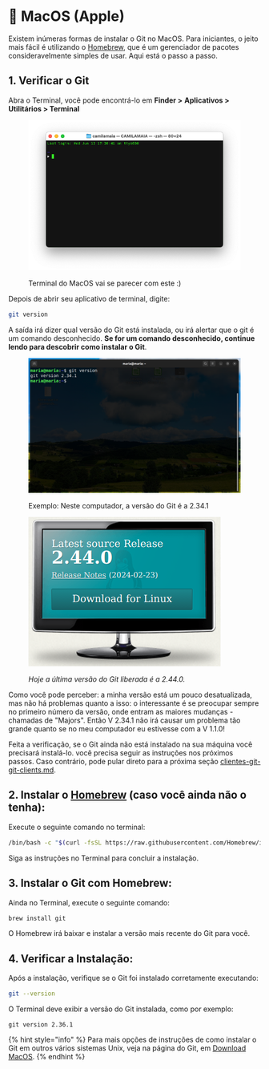 # 🍎 MacOS (Apple)

Existem inúmeras formas de instalar o Git no MacOS. Para iniciantes, o jeito mais fácil é utilizando o [Homebrew](https://brew.sh/), que é um gerenciador de pacotes consideravelmente simples de usar. Aqui está o passo a passo.

## **1. Verificar o Git**

Abra o Terminal, você pode encontrá-lo em **Finder >** **Aplicativos > Utilitários > Terminal**

<figure><img src="../../../.gitbook/assets/image (19).png" alt=""><figcaption><p>Terminal do MacOS vai se parecer com este :)</p></figcaption></figure>

Depois de abrir seu aplicativo de terminal, digite:

```bash
git version
```

A saída irá dizer qual versão do Git está instalada, ou irá alertar que o git é um comando desconhecido. **Se for um comando desconhecido, continue lendo para descobrir como instalar o Git**.

<figure><img src="../../../.gitbook/assets/image (13) (1).png" alt=""><figcaption><p>Exemplo: Neste computador, a versão do Git é a 2.34.1</p></figcaption></figure>



<figure><img src="../../../.gitbook/assets/image (12) (1).png" alt=""><figcaption><p><em>Hoje a última versão do Git liberada é a 2.44.0.</em></p></figcaption></figure>

Como você pode perceber: a minha versão está um pouco desatualizada, mas não há problemas quanto a isso: o interessante é se preocupar sempre no primeiro número da versão, onde entram as maiores mudanças - chamadas de "Majors". Então V 2.34.1 não irá causar um problema tão grande quanto se no meu computador eu estivesse com a V 1.1.0!&#x20;

Feita a verificação, se o Git ainda não está instalado na sua máquina você precisará instalá-lo. você precisa seguir as instruções nos próximos passos. Caso contrário, pode pular direto para a próxima seção [clientes-git-git-clients.md](../clientes-git-git-clients.md "mention").

## **2. Instalar o** [**Homebrew**](https://brew.sh/) **(caso você ainda não o tenha):**&#x20;

Execute o seguinte comando no terminal:

```sh
/bin/bash -c "$(curl -fsSL https://raw.githubusercontent.com/Homebrew/install/HEAD/install.sh)"
```

Siga as instruções no Terminal para concluir a instalação.

## **3. Instalar o Git com Homebrew:**&#x20;

Ainda no Terminal, execute o seguinte comando:

```sh
brew install git
```

O Homebrew irá baixar e instalar a versão mais recente do Git para você.

## **4. Verificar a Instalação:**&#x20;

Após a instalação, verifique se o Git foi instalado corretamente executando:

```sh
git --version
```

O Terminal deve exibir a versão do Git instalada, como por exemplo:

```
git version 2.36.1
```



{% hint style="info" %}
Para mais opções de instruções de como instalar o Git em outros vários sistemas Unix, veja na página do Git, em [Download MacOS](https://git-scm.com/download/mac).
{% endhint %}

